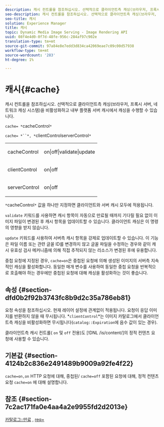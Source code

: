 ```yaml
---
description: 캐시 컨트롤을 참조하십시오. 선택적으로 클라이언트측 캐싱(브라우저, 프록시 서버, 네트워크 캐싱 시스템)을 비활성화하고 내부 플랫폼 서버 캐시에서 캐싱을 수행할 수 있습니다.
seo-description: 캐시 컨트롤을 참조하십시오. 선택적으로 클라이언트측 캐싱(브라우저, 프록시 서버, 네트워크 캐싱 시스템)을 비활성화하고 내부 플랫폼 서버 캐시에서 캐싱을 수행할 수 있습니다.
seo-title: 캐시
solution: Experience Manager
title: 캐시
topic: Dynamic Media Image Serving - Image Rendering API
uuid: 08f4e4d0-0f7d-48fe-956c-284af97c902e
translation-type: tm+mt
source-git-commit: 97a84e8e7edd3d834ca42069eae7c09c00d57938
workflow-type: tm+mt
source-wordcount: '283'
ht-degree: 1%

---
```



# 캐시{#cache}

캐시 컨트롤을 참조하십시오. 선택적으로 클라이언트측 캐싱(브라우저, 프록시 서버, 네트워크 캐싱 시스템)을 비활성화하고 내부 플랫폼 서버 캐시에서 캐싱을 수행할 수 있습니다.

`cache= *`cacheControl`*`

`cache= *``*, *`clientControlserverControl`*`

<table id="simpletable_70ACECAEA02F400C83B598FA13F1D00B"> 
 <tr class="strow"> 
  <td class="stentry"> <p><span class="codeph"> <span class="varname"> cacheControl</span></span> </p> </td> 
  <td class="stentry"> <p><span class="codeph"> on|off|validate|update</span> </p> </td> 
 </tr> 
 <tr class="strow"> 
  <td class="stentry"> <p><span class="codeph"> <span class="varname"> clientControl</span></span> </p></td> 
  <td class="stentry"> <p><span class="codeph"> on|off</span> </p></td> 
 </tr> 
 <tr class="strow"> 
  <td class="stentry"> <p><span class="codeph"> <span class="varname"> serverControl</span></span> </p></td> 
  <td class="stentry"> <p><span class="codeph"> on|off</span> </p></td> 
 </tr> 
</table>

`*`cacheControl`*` 값을 하나만 지정하면 클라이언트와 서버 캐시 모두에 적용됩니다.

`validate` 키워드를 사용하면 캐시 항목이 자동으로 만료될 때까지 기다릴 필요 없이 이미지 파일이 변경된 후 캐시 항목을 업데이트할 수 있습니다. 클라이언트 캐싱은 이 명령의 영향을 받지 않습니다.

`update` 키워드를 사용하여 서버측 캐시 항목을 강제로 업데이트할 수 있습니다. 이 기능은 파일 이름 또는 관련 글꼴 ID를 변경하지 않고 글꼴 파일을 수정하는 경우와 같이 캐시 유효성 검사 메커니즘에 의해 직접 추적되지 않는 리소스가 변경된 후에 유용합니다.

중첩 요청에 지정된 경우, `cache=on`은 중첩된 요청에 의해 생성된 이미지의 서버측 지속적인 캐싱을 활성화합니다. 동일한 매개 변수를 사용하여 동일한 중첩 요청을 반복적으로 호출해야 하는 경우에만 중첩된 요청에 대해 캐싱을 활성화하는 것이 좋습니다.

## 속성 {#section-dfd0b2f92b3743fc8b9d2c35a786eb81}

요청 속성을 참조하십시오. 현재 레이어 설정에 관계없이 적용됩니다. 요청이 응답 이미지를 반환하지 않을 때 무시됩니다. *`clientControl`*는 이미지 카탈로그에서 클라이언트측 캐싱을 비활성화하면 무시됩니다(`catalog::Expiration`에 음수 값이 있는 경우).

클라이언트측 캐시 컨트롤( `on` 및 `off` 전용)도 [!DNL /is/content/]의 정적 컨텐츠 요청에 사용할 수 있습니다.

## 기본값 {#section-4124b2c836e2491489b9009a92fe4f22}

`cache=on,on` HTTP 요청에 대해, 중첩된/ `cache=off` 포함된 요청에 대해, 정적 컨텐츠 요청 `cache=on` 에 대해 설명합니다.

## 참조 {#section-7c2ac171fa0e4aa4a2e9955fd2d2013e}

[카탈로그::만료](../../../../../is-api/image-catalog/image-serving-api-ref/c-image-catalog-reference/c-image-svg-data-reference/c-image-data-reference/r-expiration-cat.md#reference-a7afd668ecbb4d2da65d86259aa6a28a) ,  [req=](../../../../../is-api/http-ref/image-serving-api-ref/c-http-protocol-reference/c-command-reference/r-req/r-req.md#reference-907cdb4a97034db7ad94695f25552e76)
